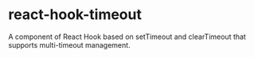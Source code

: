 # react-hook-timeout
A component of React Hook based on setTimeout and clearTimeout that supports multi-timeout management.
